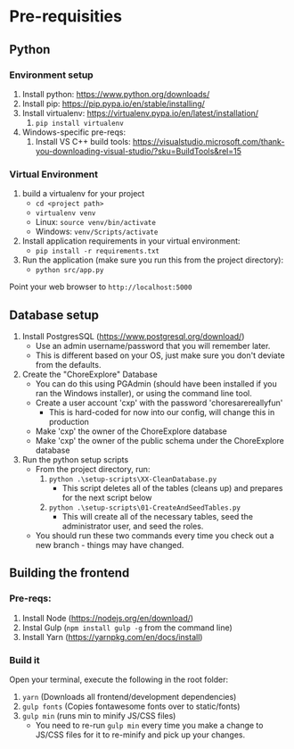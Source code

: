 # Pre-requisities

## Python

### Environment setup
1. Install python: https://www.python.org/downloads/
1. Install pip: https://pip.pypa.io/en/stable/installing/
1. Install virtualenv: https://virtualenv.pypa.io/en/latest/installation/
	1. `pip install virtualenv`
1. Windows-specific pre-reqs:
	1. Install VS C++ build tools: https://visualstudio.microsoft.com/thank-you-downloading-visual-studio/?sku=BuildTools&rel=15

### Virtual Environment
1. build a virtualenv for your project
	- `cd <project path>`
	- `virtualenv venv`
	- Linux: `source venv/bin/activate`
	- Windows: `venv/Scripts/activate`
1. Install application requirements in your virtual environment:
	- `pip install -r requirements.txt`
1. Run the application (make sure you run this from the project directory):
	- `python src/app.py`

Point your web browser to `http://localhost:5000`

## Database setup
1. Install PostgresSQL (https://www.postgresql.org/download/)
	- Use an admin username/password that you will remember later.
	- This is different based on your OS, just make sure you don't deviate from the defaults.
1. Create the "ChoreExplore" Database
	- You can do this using PGAdmin (should have been installed if you ran the Windows installer), or using the command line tool.
	- Create a user account 'cxp' with the password 'choresarereallyfun'
		- This is hard-coded for now into our config, will change this in production
	- Make 'cxp' the owner of the ChoreExplore database
	- Make 'cxp' the owner of the public schema under the ChoreExplore database
1. Run the python setup scripts
	- From the project directory, run:
		1. `python .\setup-scripts\XX-CleanDatabase.py`
			- This script deletes all of the tables (cleans up) and prepares for the next script below
		2. `python .\setup-scripts\01-CreateAndSeedTables.py`
			- This will create all of the necessary tables, seed the administrator user, and seed the roles.
	- You should run these two commands every time you check out a new branch - things may have changed.


## Building the frontend

### Pre-reqs:
1. Install Node (https://nodejs.org/en/download/)
1. Instal Gulp (`npm install gulp -g`  from the command line)
1. Install Yarn (https://yarnpkg.com/en/docs/install)

### Build it
Open your terminal, execute the following in the root folder:
1. `yarn` (Downloads all frontend/development dependencies)
1. `gulp fonts` (Copies fontawesome fonts over to static/fonts)
1. `gulp min` (runs min to minify JS/CSS files)
	- You need to re-run `gulp min` every time you make a change to JS/CSS files for it to re-minify and pick up your changes.



